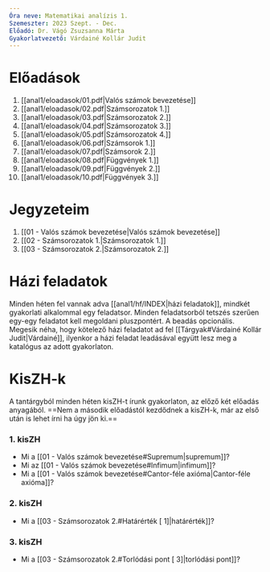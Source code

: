 ```yaml
---
Óra neve: Matematikai analízis 1.
Szemeszter: 2023 Szept. - Dec.
Előadó: Dr. Vágó Zsuzsanna Márta
Gyakorlatvezető: Várdainé Kollár Judit
---
```

# Előadások
1. [[anal1/eloadasok/01.pdf|Valós számok bevezetése]]
2. [[anal1/eloadasok/02.pdf|Számsorozatok 1.]]
3. [[anal1/eloadasok/03.pdf|Számsorozatok 2.]]
4. [[anal1/eloadasok/04.pdf|Számsorozatok 3.]]
5. [[anal1/eloadasok/05.pdf|Számsorozatok 4.]]
6. [[anal1/eloadasok/06.pdf|Számsorok 1.]]
7. [[anal1/eloadasok/07.pdf|Számsorok 2.]]
8. [[anal1/eloadasok/08.pdf|Függvények 1.]]
9. [[anal1/eloadasok/09.pdf|Függvények 2.]]
10. [[anal1/eloadasok/10.pdf|Függvények 3.]]
# Jegyzeteim
1. [[01 - Valós számok bevezetése|Valós számok bevezetése]]
2. [[02 - Számsorozatok 1.|Számsorozatok 1.]]
3. [[03 - Számsorozatok 2.|Számsorozatok 2.]]
# Házi feladatok
Minden héten fel vannak adva [[anal1/hf/INDEX|házi feladatok]], mindkét gyakorlati alkalommal egy feladatsor. Minden feladatsorból tetszés szerűen egy-egy feladatot kell megoldani pluszpontért. A beadás opcionális.
Megesik néha, hogy kötelező házi feladatot ad fel [[Tárgyak#Várdainé Kollár Judit|Várdainé]], ilyenkor a házi feladat leadásával együtt lesz meg a katalógus az adott gyakorlaton.
# KisZH-k
A tantárgyból minden héten kisZH-t írunk gyakorlaton, az előző két előadás anyagából. ==Nem a második előadástól kezdődnek a kisZH-k, már az első után is lehet írni ha úgy jön ki.==
### 1. kisZH
- Mi a [[01 - Valós számok bevezetése#Supremum|supremum]]?
- Mi az [[01 - Valós számok bevezetése#Infimum|infimum]]?
- Mi a [[01 - Valós számok bevezetése#Cantor-féle axióma|Cantor-féle axióma]]?
### 2. kisZH
- Mi a [[03 - Számsorozatok 2.#Határérték [ 1]|határérték]]?
### 3. kisZH
- Mi a [[03 - Számsorozatok 2.#Torlódási pont [ 3]|torlódási pont]]?
